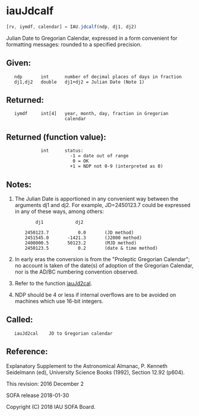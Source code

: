 # iauJdcalf

```js
[rv, iymdf, calendar] = IAU.jdcalf(ndp, dj1, dj2)
```

Julian Date to Gregorian Calendar, expressed in a form convenient
for formatting messages:  rounded to a specified precision.

## Given:
```
   ndp       int      number of decimal places of days in fraction
   dj1,dj2   double   dj1+dj2 = Julian Date (Note 1)
```

## Returned:
```
   iymdf     int[4]   year, month, day, fraction in Gregorian
                      calendar
```

## Returned (function value):
```
             int      status:
                        -1 = date out of range
                         0 = OK
                        +1 = NDP not 0-9 (interpreted as 0)
```

## Notes:

1) The Julian Date is apportioned in any convenient way between
   the arguments dj1 and dj2.  For example, JD=2450123.7 could
   be expressed in any of these ways, among others:

```
           dj1            dj2

       2450123.7           0.0       (JD method)
       2451545.0       -1421.3       (J2000 method)
       2400000.5       50123.2       (MJD method)
       2450123.5           0.2       (date & time method)
```

2) In early eras the conversion is from the "Proleptic Gregorian
   Calendar";  no account is taken of the date(s) of adoption of
   the Gregorian Calendar, nor is the AD/BC numbering convention
   observed.

3) Refer to the function [iauJd2cal][1].

4) NDP should be 4 or less if internal overflows are to be
   avoided on machines which use 16-bit integers.

## Called:
```
   iauJd2cal    JD to Gregorian calendar
```

## Reference:

   Explanatory Supplement to the Astronomical Almanac,
   P. Kenneth Seidelmann (ed), University Science Books (1992),
   Section 12.92 (p604).

This revision:  2016 December 2

SOFA release 2018-01-30

Copyright (C) 2018 IAU SOFA Board.

[1]: iau.jd2cal.md
